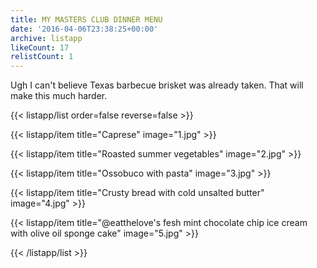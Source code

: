 ```yaml
---
title: MY MASTERS CLUB DINNER MENU
date: '2016-04-06T23:38:25+00:00'
archive: listapp
likeCount: 17
relistCount: 1
---
```


Ugh I can't believe Texas barbecue brisket was already taken. That will make this much harder.

{{< listapp/list order=false reverse=false >}}

   {{< listapp/item title="Caprese"
      image="1.jpg" >}}

   {{< listapp/item title="Roasted summer vegetables"
      image="2.jpg" >}}

   {{< listapp/item title="Ossobuco with pasta"
      image="3.jpg" >}}

   {{< listapp/item title="Crusty bread with cold unsalted butter"
      image="4.jpg" >}}

   {{< listapp/item title="@eatthelove's fesh mint chocolate chip ice cream with olive oil sponge cake"
      image="5.jpg" >}}

{{< /listapp/list >}}
